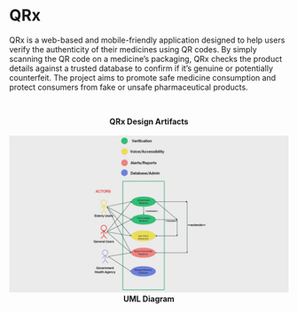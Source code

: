 # QRx

QRx is a web-based and mobile-friendly application designed to help users verify the authenticity of their medicines using QR codes. By simply scanning the QR code on a medicine’s packaging, QRx checks the product details against a trusted database to confirm if it’s genuine or potentially counterfeit. The project aims to promote safe medicine consumption and protect consumers from fake or unsafe pharmaceutical products.




<br>
<p align="center">
  <strong>QRx Design Artifacts</strong>
  <br><br>
  <img src="images/qrx_uml.jpg" alt="UML Diagram" width="600">
  <br>
  <strong>UML Diagram</strong>
</p>
